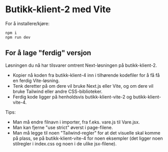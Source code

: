 # Butikk-klient-2 med Vite

For å installere/kjøre:

```
npm i
npm run dev
```

## For å lage "ferdig" versjon

Løsningen du nå har tilsvarer omtrent Next-løsningen på butikk-klient-2.

- Kopier nå koden fra butikk-klient-4 inn i tilhørende kodefiler for å få få en ferdig Vite-løsning.
- Tenk deretter på om dere vil bruke Next.js eller Vite, og om dere vil bruke Tailwind eller andre CSS-biblioteker.
- Ferdig kode ligger på henholdsvis butikk-klient-vite-2 og butikk-klient-vite-4.

Tips:

- Man må endre filnavn i importer, fra f.eks. vare.js til Vare.jsx.
- Man kan fjerne "use strict" øverst i page-filene.
- Man må legge til noen "Tailwind-regler" for at det visuelle skal komme på plass, se på butikk-klient-vite-4 for noen eksempler (det ligger noen stilregler i index.css og noen i de ulike jsx-filene).
